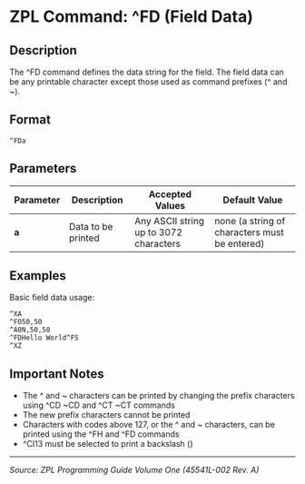 # ZPL Command: ^FD (Field Data)

## Description
The ^FD command defines the data string for the field. The field data can be any printable character except those used as command prefixes (^ and ~).

## Format
```
^FDa
```

## Parameters
| Parameter | Description | Accepted Values | Default Value |
|-----------|-------------|----------------|---------------|
| **a** | Data to be printed | Any ASCII string up to 3072 characters | none (a string of characters must be entered) |

## Examples
Basic field data usage:
```zpl
^XA
^FO50,50
^A0N,50,50
^FDHello World^FS
^XZ
```

## Important Notes
- The ^ and ~ characters can be printed by changing the prefix characters using ^CD ~CD and ^CT ~CT commands
- The new prefix characters cannot be printed
- Characters with codes above 127, or the ^ and ~ characters, can be printed using the ^FH and ^FD commands
- ^CI13 must be selected to print a backslash (\)

---
*Source: ZPL Programming Guide Volume One (45541L-002 Rev. A)*